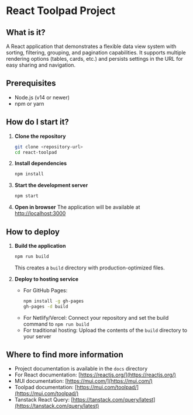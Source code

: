 # React Toolpad Project

## What is it?
A React application that demonstrates a flexible data view system with sorting, filtering, grouping, and pagination capabilities. It supports multiple rendering options (tables, cards, etc.) and persists settings in the URL for easy sharing and navigation.

## Prerequisites
- Node.js (v14 or newer)
- npm or yarn

## How do I start it?
1. **Clone the repository**
   ```bash
   git clone <repository-url>
   cd react-toolpad
   ```

2. **Install dependencies**
   ```bash
   npm install
   ```

3. **Start the development server**
   ```bash
   npm start
   ```

4. **Open in browser**
   The application will be available at [http://localhost:3000](http://localhost:3000)

## How to deploy
1. **Build the application**
   ```bash
   npm run build
   ```
   This creates a `build` directory with production-optimized files.

2. **Deploy to hosting service**
   - For GitHub Pages:
     ```bash
     npm install -g gh-pages
     gh-pages -d build
     ```
   - For Netlify/Vercel: Connect your repository and set the build command to `npm run build`
   - For traditional hosting: Upload the contents of the `build` directory to your server

## Where to find more information
- Project documentation is available in the `docs` directory
- For React documentation: [https://reactjs.org/](https://reactjs.org/)
- MUI documentation: [https://mui.com/](https://mui.com/)
- Toolpad documentation: [https://mui.com/toolpad/](https://mui.com/toolpad/)
- Tanstack React Query: [https://tanstack.com/query/latest](https://tanstack.com/query/latest)